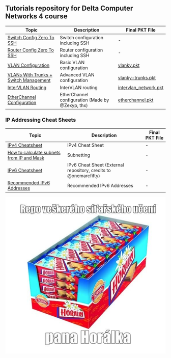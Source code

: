 ## Tutorials repository for Delta Computer Networks 4 course

| Topic                                      | Description                                           | Final PKT File                                      |
|--------------------------------------------|-------------------------------------------------------|-----------------------------------------------------|
| [Switch Config Zero To SSH](./cisco_packet_tracer/Switch%20Config%20Zero%20To%20SSH.md)            | Switch configuration including SSH                    | -                                                   |
| [Router Config Zero To SSH](./cisco_packet_tracer/Router%20Config%20Zero%20To%20SSH.md)            | Router configuration including SSH                    | -                                                   |
| [VLAN Configuration](./cisco_packet_tracer/VLAN%20Configuration.md)                                  | Basic VLAN configuration                              | [vlanky.pkt](./cisco_packet_tracer/pkt_files/vlanky.pkt) |
| [VLANs With Trunks + Switch Management](./cisco_packet_tracer/VLAN%20With%20Trunks%20Configuration.md) | Advanced VLAN configuration                           | [vlanky-trunks.pkt](./cisco_packet_tracer/pkt_files/vlanky-trunks.pkt) |
| [InterVLAN Routing](./cisco_packet_tracer/InterVLAN%20Routing.md)                                      | InterVLAN routing                                     | [intervlan_network.pkt](./cisco_packet_tracer/pkt_files/intervlan_network.pkt) |
| [EtherChannel Configuration](./cisco_packet_tracer/EtherChannel%20in%20a%20nutshell.md)               | EtherChannel configuration (Made by @Zexyp, thx)      | [etherchannel.pkt](./cisco_packet_tracer/pkt_files/etherchannel.pkt) |

### IP Addressing Cheat Sheets

| Topic                                      | Description                                           | Final PKT File                                      |
|--------------------------------------------|-------------------------------------------------------|-----------------------------------------------------|
| [IPv4 Cheatsheet](./network_addressing/IPv4%20Cheatsheet.md)                                         | IPv4 Cheat Sheet                                      | -                                                   |
| [How to calculate subnets from IP and Mask](./network_addressing/IPv4%20Cheatsheet.md#how-to-calculate-subnets) | Subnetting                                | -                                                   |
| [IPv6 Cheatsheet](https://github.com/onemarcfifty/cheat-sheets/blob/main/networking/ipv6.md)       | IPv6 Cheat Sheet (External repository, credits to @onemarcfifty) | -                                             |
| [Recommended IPv6 Addresses](./network_addressing/IPv6%20Cool%20Hextets.md)                           | Recommended IPv6 Addresses                            | -                                                   |

![](/img/horalky_desc.png)
